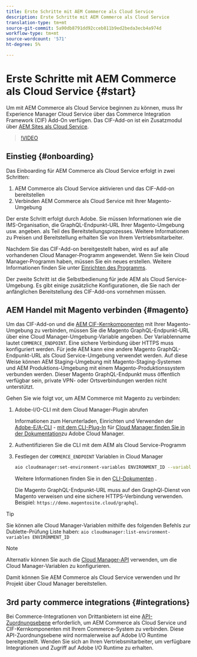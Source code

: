 ```yaml
---
title: Erste Schritte mit AEM Commerce als Cloud Service
description: Erste Schritte mit AEM Commerce als Cloud Service
translation-type: tm+mt
source-git-commit: 5a90db8791dd92cceb811b9ed2beda3ecb4a974d
workflow-type: tm+mt
source-wordcount: '571'
ht-degree: 5%

---
```



# Erste Schritte mit AEM Commerce als Cloud Service {#start}

Um mit AEM Commerce als Cloud Service beginnen zu können, muss Ihr Experience Manager Cloud Service über das Commerce Integration Framework (CIF) Add-On verfügen. Das CIF-Add-on ist ein Zusatzmodul über [AEM Sites als Cloud Service](https://docs.adobe.com/content/help/de-DE/experience-manager-cloud-service/sites/home.translate.html).

>[!VIDEO](https://video.tv.adobe.com/v/37843?quality=12&learn=on)

## Einstieg {#onboarding}

Das Einboarding für AEM Commerce als Cloud Service erfolgt in zwei Schritten:

1. AEM Commerce als Cloud Service aktivieren und das CIF-Add-on bereitstellen
2. Verbinden AEM Commerce als Cloud Service mit Ihrer Magento-Umgebung

Der erste Schritt erfolgt durch Adobe. Sie müssen Informationen wie die IMS-Organisation, die GraphQL-Endpunkt-URL Ihrer Magento-Umgebung usw. angeben. als Teil des Bereitstellungsprozesses. Weitere Informationen zu Preisen und Bereitstellung erhalten Sie von Ihrem Vertriebsmitarbeiter.

Nachdem Sie das CIF-Add-on bereitgestellt haben, wird es auf alle vorhandenen Cloud Manager-Programm angewendet. Wenn Sie kein Cloud Manager-Programm haben, müssen Sie ein neues erstellen. Weitere Informationen finden Sie unter [Einrichten des Programms](https://docs.adobe.com/content/help/en/experience-manager-cloud-manager/using/getting-started/setting-up-program.html).

Der zweite Schritt ist die Selbstbedienung für jede AEM als Cloud Service-Umgebung. Es gibt einige zusätzliche Konfigurationen, die Sie nach der anfänglichen Bereitstellung des CIF-Add-ons vornehmen müssen.

## AEM Handel mit Magento verbinden {#magento}

Um das CIF-Add-on und die [AEM CIF-Kernkomponenten](https://github.com/adobe/aem-core-cif-components) mit Ihrer Magento-Umgebung zu verbinden, müssen Sie die Magento GraphQL-Endpunkt-URL über eine Cloud Manager-Umgebung-Variable angeben. Der Variablenname lautet `COMMERCE_ENDPOINT`. Eine sichere Verbindung über HTTPS muss konfiguriert werden.
Für jede AEM kann eine andere Magento GraphQL-Endpunkt-URL als Cloud Service-Umgebung verwendet werden. Auf diese Weise können AEM Staging-Umgebung mit Magento-Staging-Systemen und AEM Produktions-Umgebung mit einem Magento-Produktionssystem verbunden werden. Dieser Magento GraphQL-Endpunkt muss öffentlich verfügbar sein, private VPN- oder Ortsverbindungen werden nicht unterstützt.

Gehen Sie wie folgt vor, um AEM Commerce mit Magento zu verbinden:

1. Adobe-I/O-CLI mit dem Cloud Manager-Plugin abrufen

   Informationen zum Herunterladen, Einrichten und Verwenden der [Adobe-E/A-CLI](https://docs.adobe.com/content/help/de-DE/experience-manager-cloud-manager/using/introduction-to-cloud-manager.html) - [mit dem CLI-Plug-In](https://github.com/adobe/aio-cli) für [Cloud Manager finden Sie in der Dokumentation](https://github.com/adobe/aio-cli-plugin-cloudmanager)zu Adobe Cloud Manager.

2. Authentifizieren Sie die CLI mit dem AEM als Cloud Service-Programm

3. Festlegen der `COMMERCE_ENDPOINT` Variablen in Cloud Manager

   ```bash
   aio cloudmanager:set-environment-variables ENVIRONMENT_ID --variable COMMERCE_ENDPOINT "<Magento GraphQL endpoint URL>"
   ```

   Weitere Informationen finden Sie in den [CLI-Dokumenten](https://github.com/adobe/aio-cli-plugin-cloudmanager#aio-cloudmanagerset-environment-variables-environmentid) .

   Die Magento GraphQL-Endpunkt-URL muss auf den GraphQl-Dienst von Magento verweisen und eine sichere HTTPS-Verbindung verwenden. Beispiel: `https://demo.magentosite.cloud/graphql`.

>[!TIP]
>
>Sie können alle Cloud Manager-Variablen mithilfe des folgenden Befehls zur Dublette-Prüfung Liste haben: `aio cloudmanager:list-environment-variables ENVIRONMENT_ID`

>[!NOTE]
>
>Alternativ können Sie auch die [Cloud Manager-API](https://www.adobe.io/apis/experiencecloud/cloud-manager/docs.html) verwenden, um die Cloud Manager-Variablen zu konfigurieren.

Damit können Sie AEM Commerce als Cloud Service verwenden und Ihr Projekt über Cloud Manager bereitstellen.

## 3rd party commerce integrations {#integrations}

Bei Commerce-Integrationen von Drittanbietern ist eine [API-Zuordnungsebene](architecture/third-party.md) erforderlich, um AEM Commerce als Cloud Service und CIF-Kernkomponenten mit Ihrem Commerce-System zu verbinden. Diese API-Zuordnungsebene wird normalerweise auf Adobe I/O Runtime bereitgestellt. Wenden Sie sich an Ihren Vertriebsmitarbeiter, um verfügbare Integrationen und Zugriff auf Adobe I/O Runtime zu erhalten.
